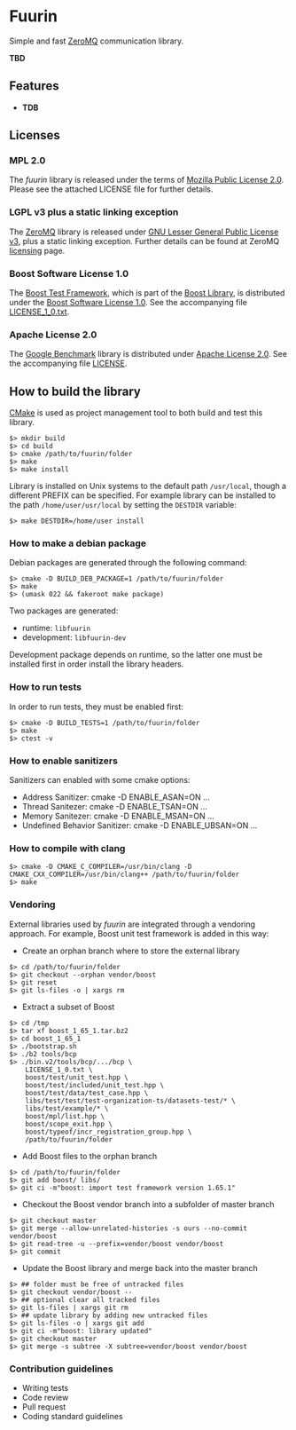 # Fuurin

Simple and fast [ZeroMQ](http://zeromq.org) communication library.

**TBD**

## Features

 - **TDB**


## Licenses

### MPL 2.0

The *fuurin* library is released under the terms of
[Mozilla Public License 2.0](https://www.mozilla.org/en-US/MPL/2.0/).
Please see the attached LICENSE file for further details.

### LGPL v3 plus a static linking exception

The [ZeroMQ](http://zeromq.org) library is released under
[GNU Lesser General Public License v3](http://www.gnu.org/licenses/lgpl.html),
plus a static linking exception.
Further details can be found at ZeroMQ [licensing](http://zeromq.org/area:licensing) page.

### Boost Software License 1.0

The [Boost Test Framework](https://github.com/boostorg/test), which is part of the
[Boost Library](http://www.boost.org), is distributed under the
[Boost Software License 1.0](http://www.boost.org/LICENSE_1_0.txt).
See the accompanying file [LICENSE_1_0.txt](vendor/boost/LICENSE_1_0.txt).

### Apache License 2.0

The [Google Benchmark](https://github.com/google/benchmark) library is distributed under
[Apache License 2.0](https://www.apache.org/licenses/LICENSE-2.0).
See the accompanying file [LICENSE](vendor/google/benchmark/LICENSE).


## How to build the library

[CMake](ttps://cmake.org) is used as project management tool to
both build and test this library.

```
$> mkdir build
$> cd build
$> cmake /path/to/fuurin/folder
$> make
$> make install
```

Library is installed on Unix systems to the default path `/usr/local`,
though a different PREFIX can be specified.
For example library can be installed to the path `/home/user/usr/local`
by setting the `DESTDIR` variable:

```
$> make DESTDIR=/home/user install
```

### How to make a debian package

Debian packages are generated through the following command:

```
$> cmake -D BUILD_DEB_PACKAGE=1 /path/to/fuurin/folder
$> make
$> (umask 022 && fakeroot make package)
```

Two packages are generated:

 * runtime: `libfuurin`
 * development: `libfuurin-dev`

Development package depends on runtime, so the latter one must be installed first
in order install the library headers.


### How to run tests

In order to run tests, they must be enabled first:


```
$> cmake -D BUILD_TESTS=1 /path/to/fuurin/folder
$> make
$> ctest -v
```


### How to enable sanitizers

Sanitizers can enabled with some cmake options:

  - Address Sanitizer: cmake -D ENABLE_ASAN=ON ...
  - Thread Sanitezer: cmake -D ENABLE_TSAN=ON ...
  - Memory Sanitezer: cmake -D ENABLE_MSAN=ON ...
  - Undefined Behavior Sanitizer: cmake -D ENABLE_UBSAN=ON ...


### How to compile with clang


```
$> cmake -D CMAKE_C_COMPILER=/usr/bin/clang -D CMAKE_CXX_COMPILER=/usr/bin/clang++ /path/to/fuurin/folder
$> make
```


### Vendoring

External libraries used by *fuurin* are integrated through a vendoring approach.
For example, Boost unit test framework is added in this way:

 - Create an orphan branch where to store the external library

```
$> cd /path/to/fuurin/folder
$> git checkout --orphan vendor/boost
$> git reset
$> git ls-files -o | xargs rm
```

 - Extract a subset of Boost

```
$> cd /tmp
$> tar xf boost_1_65_1.tar.bz2
$> cd boost_1_65_1
$> ./bootstrap.sh
$> ./b2 tools/bcp
$> ./bin.v2/tools/bcp/.../bcp \
    LICENSE_1_0.txt \
    boost/test/unit_test.hpp \
    boost/test/included/unit_test.hpp \
    boost/test/data/test_case.hpp \
    libs/test/test/test-organization-ts/datasets-test/* \
    libs/test/example/* \
    boost/mpl/list.hpp \
    boost/scope_exit.hpp \
    boost/typeof/incr_registration_group.hpp \
    /path/to/fuurin/folder
```

 - Add Boost files to the orphan branch

```
$> cd /path/to/fuurin/folder
$> git add boost/ libs/
$> git ci -m"boost: import test framework version 1.65.1"
```

 - Checkout the Boost vendor branch into a subfolder of master branch

```
$> git checkout master
$> git merge --allow-unrelated-histories -s ours --no-commit vendor/boost
$> git read-tree -u --prefix=vendor/boost vendor/boost
$> git commit
```

 - Update the Boost library and merge back into the master branch

```
$> ## folder must be free of untracked files
$> git checkout vendor/boost --
$> ## optional clear all tracked files
$> git ls-files | xargs git rm
$> ## update library by adding new untracked files
$> git ls-files -o | xargs git add
$> git ci -m"boost: library updated"
$> git checkout master
$> git merge -s subtree -X subtree=vendor/boost vendor/boost
```


### Contribution guidelines

* Writing tests
* Code review
* Pull request
* Coding standard guidelines
